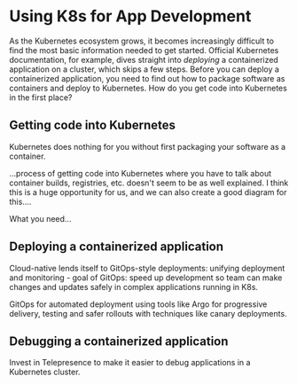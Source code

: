 # Using K8s for App Development

As the Kubernetes ecosystem grows, it becomes increasingly difficult to find the most basic information needed to get started. Official Kubernetes documentation, for example, dives straight into _deploying_ a containerized application on a cluster, which skips a few steps. Before you can deploy a containerized application, you need to find out how to package software as containers and deploy to Kubernetes. How do you get code into Kubernetes in the first place?  

## Getting code into Kubernetes

Kubernetes does nothing for you without first packaging your software as a container. 

...process of getting code into Kubernetes where you have to talk about container builds, registries, etc. doesn't seem to be as well explained. I think this is a huge opportunity for us, and we can also create a good diagram for this….

What you need...

## Deploying a containerized application

Cloud-native lends itself to GitOps-style deployments: unifying deployment and monitoring - goal of GitOps: speed up development so team can make changes and updates safely in complex applications running in K8s.

GitOps for automated deployment using tools like Argo for progressive delivery, testing and safer rollouts with techniques like canary deployments. 

## Debugging a containerized application

Invest in Telepresence to make it easier to debug applications in a Kubernetes cluster. 
